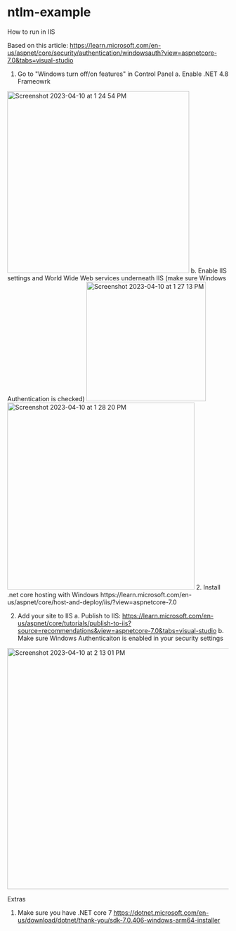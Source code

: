 # ntlm-example

How to run in IIS

Based on this article: https://learn.microsoft.com/en-us/aspnet/core/security/authentication/windowsauth?view=aspnetcore-7.0&tabs=visual-studio

1. Go to "Windows turn off/on features" in Control Panel
  a. Enable .NET 4.8 Frameowrk
<img width="414" alt="Screenshot 2023-04-10 at 1 24 54 PM" src="https://user-images.githubusercontent.com/98342720/230980706-ecb76e2b-3e02-4ed3-9a8c-e18aa76c4bdc.png">
  b. Enable IIS settings and World Wide Web services underneath IIS (make sure Windows Authentication is checked)
  <img width="272" alt="Screenshot 2023-04-10 at 1 27 13 PM" src="https://user-images.githubusercontent.com/98342720/230981292-e59b2b8b-f68d-4973-9d00-42bf21de58d0.png">
<img width="426" alt="Screenshot 2023-04-10 at 1 28 20 PM" src="https://user-images.githubusercontent.com/98342720/230981310-cdf78cc9-287d-4ef0-8c49-5d21cea701b8.png">
2. Install .net core hosting with Windows
  https://learn.microsoft.com/en-us/aspnet/core/host-and-deploy/iis/?view=aspnetcore-7.0

2. Add your site to IIS 
  a. Publish to IIS: https://learn.microsoft.com/en-us/aspnet/core/tutorials/publish-to-iis?source=recommendations&view=aspnetcore-7.0&tabs=visual-studio
  b. Make sure Windows Authenticaiton is enabled in your security settings
  <img width="549" alt="Screenshot 2023-04-10 at 2 13 01 PM" src="https://user-images.githubusercontent.com/98342720/230989442-73f97ff4-6b22-48a3-a5ab-b1eae40fd547.png">


Extras
  1. Make sure you have .NET core 7 https://dotnet.microsoft.com/en-us/download/dotnet/thank-you/sdk-7.0.406-windows-arm64-installer
